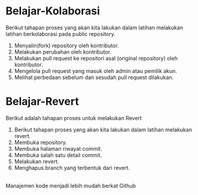 # Belajar-Kolaborasi
Berikut tahapan proses yang akan kita lakukan dalam latihan melakukan latihan berkolaborasi pada public repository.
1. Menyalin(fork) repository oleh kontributor.
2. Melakukan perubahan oleh kontributor.
3. Melakukan pull request ke repositori asal (original repository) oleh kontributor.
4. Mengelola pull request yang masuk oleh admin atau pemilik akun.
5. Melihat perbedaan sebelum dan sesudah pull request dilakukan.<br>

# Belajar-Revert
Berikut adalah tahapan proses untuk melakukan Revert
1. Berikut tahapan proses yang akan kita lakukan dalam latihan melakukan revert.
2. Membuka repository.
3. Membuka halaman riwayat commit.
4. Membuka salah satu detail commit.
5. Melakukan revert.
6. Menghapus branch yang terbentuk dari revert.
<br>
Manajemen kode menjadi lebih mudah berkat Github
